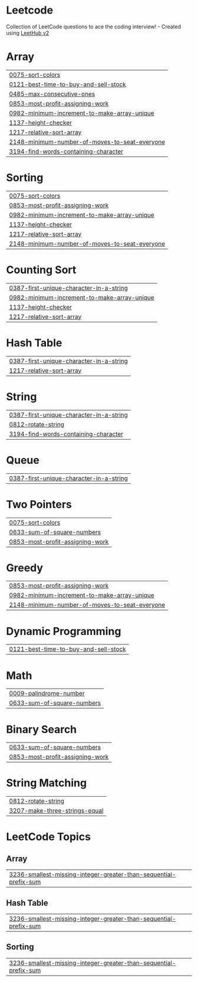 # Leetcode
Collection of LeetCode questions to ace the coding interview! - Created using [LeetHub v2](https://github.com/arunbhardwaj/LeetHub-2.0)


# Array
|  |
| ------- |
| [0075-sort-colors](https://github.com/param-code/Leetcode/tree/master/0075-sort-colors) |
| [0121-best-time-to-buy-and-sell-stock](https://github.com/param-code/Leetcode/tree/master/0121-best-time-to-buy-and-sell-stock) |
| [0485-max-consecutive-ones](https://github.com/param-code/Leetcode/tree/master/0485-max-consecutive-ones) |
| [0853-most-profit-assigning-work](https://github.com/param-code/Leetcode/tree/master/0853-most-profit-assigning-work) |
| [0982-minimum-increment-to-make-array-unique](https://github.com/param-code/Leetcode/tree/master/0982-minimum-increment-to-make-array-unique) |
| [1137-height-checker](https://github.com/param-code/Leetcode/tree/master/1137-height-checker) |
| [1217-relative-sort-array](https://github.com/param-code/Leetcode/tree/master/1217-relative-sort-array) |
| [2148-minimum-number-of-moves-to-seat-everyone](https://github.com/param-code/Leetcode/tree/master/2148-minimum-number-of-moves-to-seat-everyone) |
| [3194-find-words-containing-character](https://github.com/param-code/Leetcode/tree/master/3194-find-words-containing-character) |
# Sorting
|  |
| ------- |
| [0075-sort-colors](https://github.com/param-code/Leetcode/tree/master/0075-sort-colors) |
| [0853-most-profit-assigning-work](https://github.com/param-code/Leetcode/tree/master/0853-most-profit-assigning-work) |
| [0982-minimum-increment-to-make-array-unique](https://github.com/param-code/Leetcode/tree/master/0982-minimum-increment-to-make-array-unique) |
| [1137-height-checker](https://github.com/param-code/Leetcode/tree/master/1137-height-checker) |
| [1217-relative-sort-array](https://github.com/param-code/Leetcode/tree/master/1217-relative-sort-array) |
| [2148-minimum-number-of-moves-to-seat-everyone](https://github.com/param-code/Leetcode/tree/master/2148-minimum-number-of-moves-to-seat-everyone) |
# Counting Sort
|  |
| ------- |
| [0387-first-unique-character-in-a-string](https://github.com/param-code/Leetcode/tree/master/0387-first-unique-character-in-a-string) |
| [0982-minimum-increment-to-make-array-unique](https://github.com/param-code/Leetcode/tree/master/0982-minimum-increment-to-make-array-unique) |
| [1137-height-checker](https://github.com/param-code/Leetcode/tree/master/1137-height-checker) |
| [1217-relative-sort-array](https://github.com/param-code/Leetcode/tree/master/1217-relative-sort-array) |
# Hash Table
|  |
| ------- |
| [0387-first-unique-character-in-a-string](https://github.com/param-code/Leetcode/tree/master/0387-first-unique-character-in-a-string) |
| [1217-relative-sort-array](https://github.com/param-code/Leetcode/tree/master/1217-relative-sort-array) |
# String
|  |
| ------- |
| [0387-first-unique-character-in-a-string](https://github.com/param-code/Leetcode/tree/master/0387-first-unique-character-in-a-string) |
| [0812-rotate-string](https://github.com/param-code/Leetcode/tree/master/0812-rotate-string) |
| [3194-find-words-containing-character](https://github.com/param-code/Leetcode/tree/master/3194-find-words-containing-character) |
# Queue
|  |
| ------- |
| [0387-first-unique-character-in-a-string](https://github.com/param-code/Leetcode/tree/master/0387-first-unique-character-in-a-string) |
# Two Pointers
|  |
| ------- |
| [0075-sort-colors](https://github.com/param-code/Leetcode/tree/master/0075-sort-colors) |
| [0633-sum-of-square-numbers](https://github.com/param-code/Leetcode/tree/master/0633-sum-of-square-numbers) |
| [0853-most-profit-assigning-work](https://github.com/param-code/Leetcode/tree/master/0853-most-profit-assigning-work) |
# Greedy
|  |
| ------- |
| [0853-most-profit-assigning-work](https://github.com/param-code/Leetcode/tree/master/0853-most-profit-assigning-work) |
| [0982-minimum-increment-to-make-array-unique](https://github.com/param-code/Leetcode/tree/master/0982-minimum-increment-to-make-array-unique) |
| [2148-minimum-number-of-moves-to-seat-everyone](https://github.com/param-code/Leetcode/tree/master/2148-minimum-number-of-moves-to-seat-everyone) |
# Dynamic Programming
|  |
| ------- |
| [0121-best-time-to-buy-and-sell-stock](https://github.com/param-code/Leetcode/tree/master/0121-best-time-to-buy-and-sell-stock) |
# Math
|  |
| ------- |
| [0009-palindrome-number](https://github.com/param-code/Leetcode/tree/master/0009-palindrome-number) |
| [0633-sum-of-square-numbers](https://github.com/param-code/Leetcode/tree/master/0633-sum-of-square-numbers) |
# Binary Search
|  |
| ------- |
| [0633-sum-of-square-numbers](https://github.com/param-code/Leetcode/tree/master/0633-sum-of-square-numbers) |
| [0853-most-profit-assigning-work](https://github.com/param-code/Leetcode/tree/master/0853-most-profit-assigning-work) |
# String Matching
|  |
| ------- |
| [0812-rotate-string](https://github.com/param-code/Leetcode/tree/master/0812-rotate-string) |
| [3207-make-three-strings-equal](https://github.com/param-code/Leetcode/tree/master/3207-make-three-strings-equal) |
<!---LeetCode Topics Start-->
# LeetCode Topics
## Array
|  |
| ------- |
| [3236-smallest-missing-integer-greater-than-sequential-prefix-sum](https://github.com/param-code/Leetcode/tree/master/3236-smallest-missing-integer-greater-than-sequential-prefix-sum) |
## Hash Table
|  |
| ------- |
| [3236-smallest-missing-integer-greater-than-sequential-prefix-sum](https://github.com/param-code/Leetcode/tree/master/3236-smallest-missing-integer-greater-than-sequential-prefix-sum) |
## Sorting
|  |
| ------- |
| [3236-smallest-missing-integer-greater-than-sequential-prefix-sum](https://github.com/param-code/Leetcode/tree/master/3236-smallest-missing-integer-greater-than-sequential-prefix-sum) |
<!---LeetCode Topics End-->